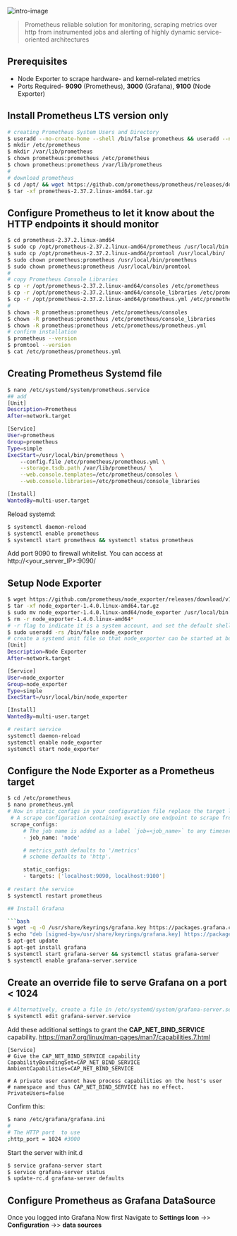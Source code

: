 ![intro-image](https://raw.githubusercontent.com/ghatechteam/system-monitor-toolkit/main/image.jpeg?token=GHSAT0AAAAAAB2YD4UDZECHE7HMCLX6U2Q2Y3FGFDQ)

> Prometheus reliable solution for monitoring, scraping metrics over http from instrumented jobs and alerting of highly dynamic service-oriented architectures

> 

## Prerequisites

- Node Exporter to scrape hardware- and kernel-related metrics
- Ports Required- **9090** (Prometheus), **3000** (Grafana), **9100** (Node Exporter)

## Install Prometheus LTS version only

```bash
# creating Prometheus System Users and Directory
$ useradd --no-create-home --shell /bin/false prometheus && useradd --no-create-home --shell /bin/false node_exporter
$ mkdir /etc/prometheus
$ mkdir /var/lib/prometheus
$ chown prometheus:prometheus /etc/prometheus
$ chown prometheus:prometheus /var/lib/prometheus
#
# download prometheus
$ cd /opt/ && wget https://github.com/prometheus/prometheus/releases/download/v2.37.2/prometheus-2.37.2.linux-amd64.tar.gz
$ tar -xf prometheus-2.37.2.linux-amd64.tar.gz
```

## Configure Prometheus to let it know about the HTTP endpoints it should monitor

```bash
$ cd prometheus-2.37.2.linux-amd64
$ sudo cp /opt/prometheus-2.37.2.linux-amd64/prometheus /usr/local/bin
$ sudo cp /opt/prometheus-2.37.2.linux-amd64/promtool /usr/local/bin/
$ sudo chown prometheus:prometheus /usr/local/bin/prometheus
$ sudo chown prometheus:prometheus /usr/local/bin/promtool
#
# copy Prometheus Console Libraries
$ cp -r /opt/prometheus-2.37.2.linux-amd64/consoles /etc/prometheus
$ cp -r /opt/prometheus-2.37.2.linux-amd64/console_libraries /etc/prometheus
$ cp -r /opt/prometheus-2.37.2.linux-amd64/prometheus.yml /etc/prometheus
#
$ chown -R prometheus:prometheus /etc/prometheus/consoles
$ chown -R prometheus:prometheus /etc/prometheus/console_libraries
$ chown -R prometheus:prometheus /etc/prometheus/prometheus.yml
# confirm installation
$ prometheus --version
$ promtool --version
$ cat /etc/prometheus/prometheus.yml
```

## Creating Prometheus Systemd file

```bash
$ nano /etc/systemd/system/prometheus.service
## add
[Unit]
Description=Prometheus
After=network.target

[Service]
User=prometheus
Group=prometheus
Type=simple
ExecStart=/usr/local/bin/prometheus \
    --config.file /etc/prometheus/prometheus.yml \
    --storage.tsdb.path /var/lib/prometheus/ \
    --web.console.templates=/etc/prometheus/consoles \
    --web.console.libraries=/etc/prometheus/console_libraries

[Install]
WantedBy=multi-user.target
```

Reload systemd:

```bash
$ systemctl daemon-reload
$ systemctl enable prometheus
$ systemctl start prometheus && systemctl status prometheus
```

Add port 9090 to firewall whitelist. You can access at http://<your_server_IP>:9090/

## Setup Node Exporter 

```bash
$ wget https://github.com/prometheus/node_exporter/releases/download/v1.4.0/node_exporter-1.4.0.linux-amd64.tar.gz
$ tar -xf node_exporter-1.4.0.linux-amd64.tar.gz
$ sudo mv node_exporter-1.4.0.linux-amd64/node_exporter /usr/local/bin
$ rm -r node_exporter-1.4.0.linux-amd64*
# -r flag to indicate it is a system account, and set the default shell to /bin/false using -s to prevent logins
$ sudo useradd -rs /bin/false node_exporter
# create a systemd unit file so that node_exporter can be started at boot
[Unit]
Description=Node Exporter
After=network.target

[Service]
User=node_exporter
Group=node_exporter
Type=simple
ExecStart=/usr/local/bin/node_exporter

[Install]
WantedBy=multi-user.target

# restart service
systemctl daemon-reload
systemctl enable node_exporter
systemctl start node_exporter
```

## Configure the Node Exporter as a Prometheus target

```bash
$ cd /etc/prometheus
$ nano prometheus.yml
# Now in static_configs in your configuration file replace the target line with the below one
 # A scrape configuration containing exactly one endpoint to scrape from node_exporter running on a host:
 scrape_configs:
     # The job name is added as a label `job=<job_name>` to any timeseries scraped from this config.
     - job_name: 'node'

     # metrics_path defaults to '/metrics'
     # scheme defaults to 'http'.

     static_configs:
     - targets: ['localhost:9090, localhost:9100']
     
# restart the service
$ systemctl restart prometheus

## Install Grafana

```bash
$ wget -q -O /usr/share/keyrings/grafana.key https://packages.grafana.com/gpg.key
$ echo "deb [signed-by=/usr/share/keyrings/grafana.key] https://packages.grafana.com/oss/deb stable main" | sudo tee -a /etc/apt/sources.list.d/grafana.list
$ apt-get update
$ apt-get install grafana
$ systemctl start grafana-server && systemctl status grafana-server
$ systemctl enable grafana-server.service
```

## Create an override file to serve Grafana on a port < 1024

```bash
# Alternatively, create a file in /etc/systemd/system/grafana-server.service.d/override.conf
$ systemctl edit grafana-server.service
```

Add these additional settings to grant the **CAP_NET_BIND_SERVICE** capability. https://man7.org/linux/man-pages/man7/capabilities.7.html

```
[Service]
# Give the CAP_NET_BIND_SERVICE capability
CapabilityBoundingSet=CAP_NET_BIND_SERVICE
AmbientCapabilities=CAP_NET_BIND_SERVICE

# A private user cannot have process capabilities on the host's user
# namespace and thus CAP_NET_BIND_SERVICE has no effect.
PrivateUsers=false
```

Confirm this:

```bash
$ nano /etc/grafana/grafana.ini
#
# The HTTP port  to use
;http_port = 1024 #3000
```

Start the server with init.d

```bash
$ service grafana-server start
$ service grafana-server status
$ update-rc.d grafana-server defaults
```

## Configure Prometheus as Grafana DataSource

Once you logged into Grafana Now first Navigate to **Settings Icon** ->> **Configuration** ->> **data sources**
